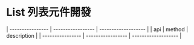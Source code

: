 # List 列表元件開發

| ---------------- | ----------------- | ------------------- |
| api              | method            | description         |
| ---------------- | ----------------- | ------------------- |
